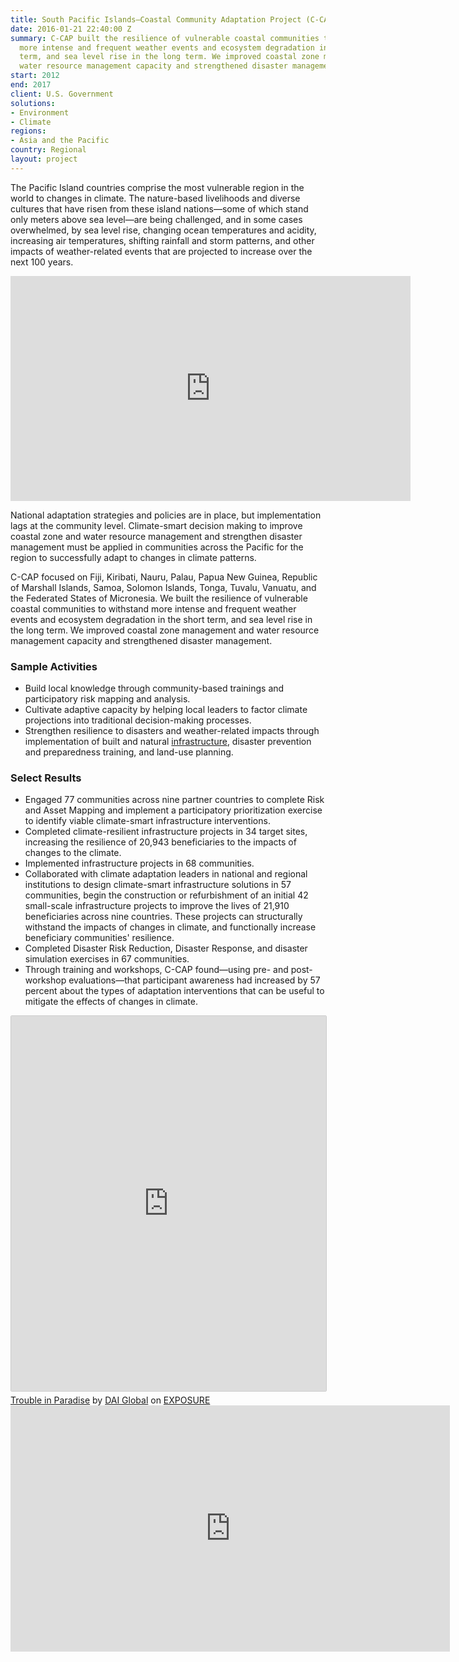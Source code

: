 ```yaml
---
title: South Pacific Islands—Coastal Community Adaptation Project (C-CAP)
date: 2016-01-21 22:40:00 Z
summary: C-CAP built the resilience of vulnerable coastal communities to withstand
  more intense and frequent weather events and ecosystem degradation in the short
  term, and sea level rise in the long term. We improved coastal zone management and
  water resource management capacity and strengthened disaster management.
start: 2012
end: 2017
client: U.S. Government
solutions:
- Environment
- Climate
regions:
- Asia and the Pacific
country: Regional
layout: project
---
```


The Pacific Island countries comprise the most vulnerable region in the world to changes in climate. The nature-based livelihoods and diverse cultures that have risen from these island nations—some of which stand only meters above sea level—are being challenged, and in some cases overwhelmed, by sea level rise, changing ocean temperatures and acidity, increasing air temperatures, shifting rainfall and storm patterns, and other impacts of weather-related events that are projected to increase over the next 100 years.

<iframe src="https://player.vimeo.com/video/104419933" width="640" height="360" frameborder="0" webkitallowfullscreen mozallowfullscreen allowfullscreen></iframe>

National adaptation strategies and policies are in place, but implementation lags at the community level. Climate-smart decision making to improve coastal zone and water resource management and strengthen disaster management must be applied in communities across the Pacific for the region to successfully adapt to changes in climate patterns.

C-CAP focused on Fiji, Kiribati, Nauru, Palau, Papua New Guinea, Republic of Marshall Islands, Samoa, Solomon Islands, Tonga, Tuvalu, Vanuatu, and the Federated States of Micronesia. We built the resilience of vulnerable coastal communities to withstand more intense and frequent weather events and ecosystem degradation in the short term, and sea level rise in the long term. We improved coastal zone management and water resource management capacity and strengthened disaster management.

### Sample Activities

* Build local knowledge through community-based trainings and participatory risk mapping and analysis.
* Cultivate adaptive capacity by helping local leaders to factor climate projections into traditional decision-making processes.
* Strengthen resilience to disasters and weather-related impacts through implementation of built and natural [infrastructure](https://blogs.state.gov/stories/2015/11/18/charting-course-toward-pacific-climate-resiliency), disaster prevention and preparedness training, and land-use planning.

### Select Results

* Engaged 77 communities across nine partner countries to complete Risk and Asset Mapping and implement a participatory prioritization exercise to identify viable climate-smart infrastructure interventions.
* Completed climate-resilient infrastructure projects in 34 target sites, increasing the resilience of 20,943 beneficiaries to the impacts of changes to the climate.
* Implemented infrastructure projects in 68 communities.
* Collaborated with climate adaptation leaders in national and regional institutions to design climate-smart infrastructure solutions in 57 communities, begin the construction or refurbishment of an initial 42 small-scale infrastructure projects to improve the lives of 21,910 beneficiaries across nine countries. These projects can structurally withstand the impacts of changes in climate, and functionally increase beneficiary communities' resilience.
* Completed Disaster Risk Reduction, Disaster Response, and disaster simulation exercises in 67 communities.
* Through training and workshops, C-CAP found—using pre- and post- workshop evaluations—that participant awareness had increased by 57 percent about the types of adaptation interventions that can be useful to mitigate the effects of changes in climate.

<iframe src="https://DAIGlobal.exposure.co/trouble-in-paradise/embed/cover?embed=true" style="width:100%;height:600px;margin-bottom:5px;border:solid 1px #ccc;border-radius:2px;"></iframe><br><a href="https://DAIGlobal.exposure.co/trouble-in-paradise">Trouble in Paradise</a> by <a href="https://daiglobal.exposure.co/">DAI Global</a> on <a href="https://exposure.co" style="text-transform:uppercase">Exposure</a>

<iframe allowfullscreen="" frameborder="0" height="394" mozallowfullscreen="" msallowfullscreen="" oallowfullscreen="" src="https://www.flickr.com/photos/daiglobal/8206353128/in/set-72157632067577502/player/" webkitallowfullscreen="" width="703"></iframe>
